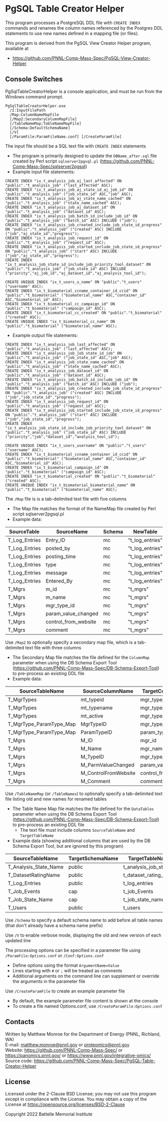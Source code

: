 # PgSQL Table Creator Helper

This program processes a PostgreSQL DDL file with `CREATE INDEX` commands and renames the
column names referenced by the Postgres DDL statements to use new names defined in a
mapping file (or files).

This program is derived from the PgSQL View Creator Helper program, available at
* https://github.com/PNNL-Comp-Mass-Spec/PgSQL-View-Creator-Helper

## Console Switches

PgSqlTableCreatorHelper is a console application, and must be run from the Windows command prompt.

```
PgSqlTableCreatorHelper.exe
  /I:InputFilePath
  /Map:ColumnNameMapFile
  [/Map2:SecondaryColumnMapFile]
  [/TableNameMap:TableNameMapFile]
  [/Schema:DefaultSchemaName]
  [/V]
  [/ParamFile:ParamFileName.conf] [/CreateParamFile]
```

The input file should be a SQL text file with `CREATE INDEX` statements
* The program is primarily designed to update the `DBName_after.sql` file created by Perl script `sqlserver2pgsql.pl` (https://github.com/PNNL-Comp-Mass-Spec/sqlserver2pgsql) 
* Example input file statements:

```PLpgSQL
CREATE INDEX "ix_t_analysis_job_aj_last_affected" ON "public"."t_analysis_job" ("last_affected" ASC);
CREATE INDEX "ix_t_analysis_job_aj_state_id_aj_job_id" ON "public"."t_analysis_job" ("job_state_id" ASC,"job" ASC);
CREATE INDEX "ix_t_analysis_job_aj_state_name_cached" ON "public"."t_analysis_job" ("state_name_cached" ASC);
CREATE INDEX "ix_t_analysis_job_aj_dataset_id" ON "public"."t_analysis_job" ("dataset_id" ASC);
CREATE INDEX "ix_t_analysis_job_batch_id_include_job_id" ON "public"."t_analysis_job" ("batch_id" ASC) INCLUDE ("job");
CREATE INDEX "ix_t_analysis_job_created_include_job_state_id_progress" ON "public"."t_analysis_job" ("created" ASC) INCLUDE ("job","aj_state_id","progress");
CREATE INDEX "ix_t_analysis_job_request_id" ON "public"."t_analysis_job" ("request_id" ASC);
CREATE INDEX "ix_t_analysis_job_started_include_job_state_id_progress" ON "public"."t_analysis_job" ("start" ASC) INCLUDE ("job","aj_state_id","progress");
CREATE INDEX "ix_t_analysis_job_state_id_include_job_priority_tool_dataset" ON "public"."t_analysis_job" ("job_state_id" ASC) INCLUDE ("priority","aj_job_id","aj_dataset_id","aj_analysis_tool_id");

CREATE UNIQUE INDEX "ix_t_users_u_name" ON "public"."t_users" ("username" ASC);
CREATE INDEX "ix_t_biomaterial_ccname_container_id_ccid" ON "public"."t_biomaterial" ("biomaterial_name" ASC,"container_id" ASC,"biomaterial_id" ASC);
CREATE INDEX "ix_t_biomaterial_cc_campaign_id" ON "public"."t_biomaterial" ("campaign_id" ASC);
CREATE INDEX "ix_t_biomaterial_cc_created" ON "public"."t_biomaterial" ("created" ASC);
CREATE UNIQUE INDEX "ix_t_biomaterial_cc_name" ON "public"."t_biomaterial" ("biomaterial_name" ASC);
```

* Example output file statements:
```PLpgSQL
CREATE INDEX "ix_t_analysis_job_last_affected" ON "public"."t_analysis_job" ("last_affected" ASC);
CREATE INDEX "ix_t_analysis_job_job_state_id_job" ON "public"."t_analysis_job" ("job_state_id" ASC,"job" ASC);
CREATE INDEX "ix_t_analysis_job_state_name_cached" ON "public"."t_analysis_job" ("state_name_cached" ASC);
CREATE INDEX "ix_t_analysis_job_dataset_id" ON "public"."t_analysis_job" ("dataset_id" ASC);
CREATE INDEX "ix_t_analysis_job_batch_id_include_job_id" ON "public"."t_analysis_job" ("batch_id" ASC) INCLUDE ("job");
CREATE INDEX "ix_t_analysis_job_created_include_job_state_id_progress" ON "public"."t_analysis_job" ("created" ASC) INCLUDE ("job","job_state_id","progress");
CREATE INDEX "ix_t_analysis_job_request_id" ON "public"."t_analysis_job" ("request_id" ASC);
CREATE INDEX "ix_t_analysis_job_started_include_job_state_id_progress" ON "public"."t_analysis_job" ("start" ASC) INCLUDE ("job","job_state_id","progress");
CREATE INDEX "ix_t_analysis_job_state_id_include_job_priority_tool_dataset" ON "public"."t_analysis_job" ("job_state_id" ASC) INCLUDE ("priority","job","dataset_id","analysis_tool_id");

CREATE UNIQUE INDEX "ix_t_users_username" ON "public"."t_users" ("username" ASC);
CREATE INDEX "ix_t_biomaterial_ccname_container_id_ccid" ON "public"."t_biomaterial" ("biomaterial_name" ASC,"container_id" ASC,"biomaterial_id" ASC);
CREATE INDEX "ix_t_biomaterial_campaign_id" ON "public"."t_biomaterial" ("campaign_id" ASC);
CREATE INDEX "ix_t_biomaterial_created" ON "public"."t_biomaterial" ("created" ASC);
CREATE UNIQUE INDEX "ix_t_biomaterial_biomaterial_name" ON "public"."t_biomaterial" ("biomaterial_name" ASC);
```


The `/Map` file is is a tab-delimited text file with five columns
* The Map file matches the format of the NameMap file created by Perl script sqlserver2pgsql.pl
* Example data:

| SourceTable   | SourceName           | Schema | NewTable        | NewName                 |
|---------------|----------------------|--------|-----------------|-------------------------|
| T_Log_Entries | Entry_ID             | mc     | "t_log_entries" | "entry_id"              |
| T_Log_Entries | posted_by            | mc     | "t_log_entries" | "posted_by"             |
| T_Log_Entries | posting_time         | mc     | "t_log_entries" | "posting_time"          |
| T_Log_Entries | type                 | mc     | "t_log_entries" | "type"                  |
| T_Log_Entries | message              | mc     | "t_log_entries" | "message"               |
| T_Log_Entries | Entered_By           | mc     | "t_log_entries" | "entered_by"            |
| T_Mgrs        | m_id                 | mc     | "t_mgrs"        | "mgr_id"                |
| T_Mgrs        | m_name               | mc     | "t_mgrs"        | "mgr_name"              |
| T_Mgrs        | mgr_type_id          | mc     | "t_mgrs"        | "mgr_type_id"           |
| T_Mgrs        | param_value_changed  | mc     | "t_mgrs"        | "param_value_changed"   |
| T_Mgrs        | control_from_website | mc     | "t_mgrs"        | "control_from_website"  |
| T_Mgrs        | comment              | mc     | "t_mgrs"        | "comment"               |


Use `/Map2` to optionally specify a secondary map file, which is a tab-delimited text file with three columns
* The Secondary Map file matches the file defined for the `ColumnMap` parameter when using the DB Schema Export Tool (https://github.com/PNNL-Comp-Mass-Spec/DB-Schema-Export-Tool) to pre-process an existing DDL file
* Example data:

| SourceTableName         | SourceColumnName     | TargetColumnName     |
|-------------------------|----------------------|----------------------|
| T_MgrTypes              | mt_typeid            | mgr_type_id          |
| T_MgrTypes              | mt_typename          | mgr_type_name        |
| T_MgrTypes              | mt_active            | mgr_type_active      |
| T_MgrType_ParamType_Map | MgrTypeID            | mgr_type_id          |
| T_MgrType_ParamType_Map | ParamTypeID          | param_type_id        |
| T_Mgrs                  | M_ID                 | mgr_id               |
| T_Mgrs                  | M_Name               | mgr_name             |
| T_Mgrs                  | M_TypeID             | mgr_type_id          |
| T_Mgrs                  | M_ParmValueChanged   | param_value_changed  |
| T_Mgrs                  | M_ControlFromWebsite | control_from_website |
| T_Mgrs                  | M_Comment            | comment              |


Use `/TableNameMap` (or `/TableNames`) to optionally specify a tab-delimited text file listing old and new names for renamed tables
* The Table Name Map file matches the file defined for the `DataTables` parameter when using the DB Schema Export Tool (https://github.com/PNNL-Comp-Mass-Spec/DB-Schema-Export-Tool) to pre-process an existing DDL file
  * The text file must include columns `SourceTableName` and `TargetTableName`
* Example data (showing additional columns that are used by the DB Schema Export Tool, but are ignored by this program)

| SourceTableName        | TargetSchemaName | TargetTableName       | PgInsert  | KeyColumn(s)      |
|------------------------|------------------|-----------------------|-----------|-------------------|
| T_Analysis_State_Name  | public           | t_analysis_job_state  | true      | job_state_id      |
| T_DatasetRatingName    | public           | t_dataset_rating_name | true      | dataset_rating_id |
| T_Log_Entries          | public           | t_log_entries         | false     |                   |
| T_Job_Events           | cap              | t_job_Events          | false     |                   |
| T_Job_State_Name       | cap              | t_job_state_name      | true      | job               |
| T_Users                | public           | t_users               | true      | user_id           |


Use `/Schema` to specify a default schema name to add before all table names (that don't already have a schema name prefix)

Use `/V` to enable verbose mode, displaying the old and new version of each updated line

The processing options can be specified in a parameter file using `/ParamFile:Options.conf` or `/Conf:Options.conf`
* Define options using the format `ArgumentName=Value`
* Lines starting with `#` or `;` will be treated as comments
* Additional arguments on the command line can supplement or override the arguments in the parameter file

Use `/CreateParamFile` to create an example parameter file
* By default, the example parameter file content is shown at the console
* To create a file named Options.conf, use `/CreateParamFile:Options.conf`

## Contacts

Written by Matthew Monroe for the Department of Energy (PNNL, Richland, WA) \
E-mail: matthew.monroe@pnnl.gov or proteomics@pnnl.gov\
Website: https://github.com/PNNL-Comp-Mass-Spec/ or https://panomics.pnnl.gov/ or https://www.pnnl.gov/integrative-omics/
Source code: https://github.com/PNNL-Comp-Mass-Spec/PgSQL-Table-Creator-Helper

## License

Licensed under the 2-Clause BSD License; you may not use this program except
in compliance with the License.  You may obtain a copy of the License at
https://opensource.org/licenses/BSD-2-Clause

Copyright 2022 Battelle Memorial Institute
